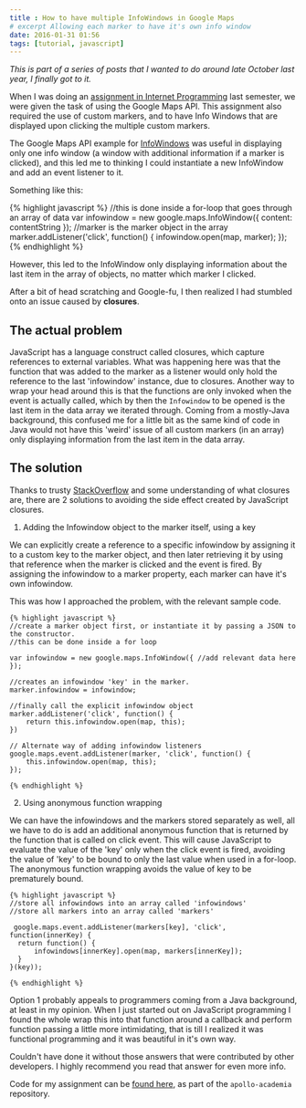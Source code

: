 ```yaml
---
title : How to have multiple InfoWindows in Google Maps
# excerpt Allowing each marker to have it's own info window
date: 2016-01-31 01:56
tags: [tutorial, javascript]
---
```


*This is part of a series of posts that I wanted to do around late October last year, I finally got to it.*

When I was doing an [assignment in Internet Programming](https://github.com/leewc/apollo-academia-umn/tree/Internet_Programming/4131-Internet_Programming/assignment3-google-maps-api) last semester, we were given the task of using the Google Maps API. This assignment also required the use of custom markers, and to have Info Windows that are displayed upon clicking the multiple custom markers.  

The Google Maps API example for [InfoWindows](https://developers.google.com/maps/documentation/javascript/examples/infowindow-simple) was useful in displaying only one info window (a window with additional information if a marker is clicked), and this led me to thinking I could instantiate a new InfoWindow and add an event listener to it. 

Something like this:

{% highlight javascript %}
	//this is done inside a for-loop that goes through an array of data
	var infowindow = new google.maps.InfoWindow({
	  content: contentString
	});
	//marker is the marker object in the array
	marker.addListener('click', function() {
  	infowindow.open(map, marker);
	});
{% endhighlight %}

However, this led to the InfoWindow only displaying information about the last item in the array of objects, no matter which marker I clicked.

After a bit of head scratching and Google-fu, I then realized I had stumbled onto an issue caused by **closures**.

## The actual problem

JavaScript has a language construct called closures, which capture references to external variables. What was happening here was that the function that was added to the marker as a listener would only hold the reference to the last 'infowindow' instance, due to closures. Another way to wrap your head around this is that the functions are only invoked when the event is actually called, which by then the `Infowindow` to be opened is the last item in the data array we iterated through. Coming from a mostly-Java background, this confused me for a little bit as the same kind of code in Java would not have this 'weird' issue of all custom markers (in an array) only displaying information from the last item in the data array.

## The solution

Thanks to trusty [StackOverflow](http://stackoverflow.com/questions/7044587/adding-multiple-markers-with-infowindows-google-maps-api) and some understanding of what closures are, there are 2 solutions to avoiding the side effect created by JavaScript closures.

1. Adding the Infowindow object to the marker itself, using a key

We can explicitly create a reference to a specific infowindow by assigning it to a custom key to the marker object, and then later retrieving it by using that reference when the marker is clicked and the event is fired. By assigning the infowindow to a marker property, each marker can have it's own infowindow.

This was how I approached the problem, with the relevant sample code.

	{% highlight javascript %}
	//create a marker object first, or instantiate it by passing a JSON to the constructor.
	//this can be done inside a for loop

	var infowindow = new google.maps.InfoWindow({ //add relevant data here });

	//creates an infowindow 'key' in the marker.
	marker.infowindow = infowindow;

	//finally call the explicit infowindow object
	marker.addListener('click', function() {
		return this.infowindow.open(map, this);
	})

	// Alternate way of adding infowindow listeners
	google.maps.event.addListener(marker, 'click', function() {
	 	this.infowindow.open(map, this); 
	});

	{% endhighlight %}


2. Using anonymous function wrapping

We can have the infowindows and the markers stored separately as well, all we have to do is add an additional anonymous function that is returned by the function that is called on click event. This will cause JavaScript to evaluate the value of the 'key' only when the click event is fired, avoiding the value of 'key' to be bound to only the last value when used in a for-loop. The anonymous function wrapping avoids the value of key to be prematurely bound.

	{% highlight javascript %}
	//store all infowindows into an array called 'infowindows'
	//store all markers into an array called 'markers'

	 google.maps.event.addListener(markers[key], 'click', function(innerKey) {
      return function() {
          infowindows[innerKey].open(map, markers[innerKey]);
      }
    }(key));

	{% endhighlight %}


Option 1 probably appeals to programmers coming from a Java background, at least in my opinion. When I just started out on JavaScript programming I found the whole wrap this into that function around a callback and perform function passing a little more intimidating, that is till I realized it was functional programming and it was beautiful in it's own way. 

Couldn't have done it without those answers that were contributed by other developers. I highly recommend you read that answer for even more info. 

Code for my assignment can be [found here](https://github.com/leewc/apollo-academia-umn/blob/Internet_Programming/4131-Internet_Programming/assignment3-google-maps-api/maps_custom.js), as part of the `apollo-academia` repository.
